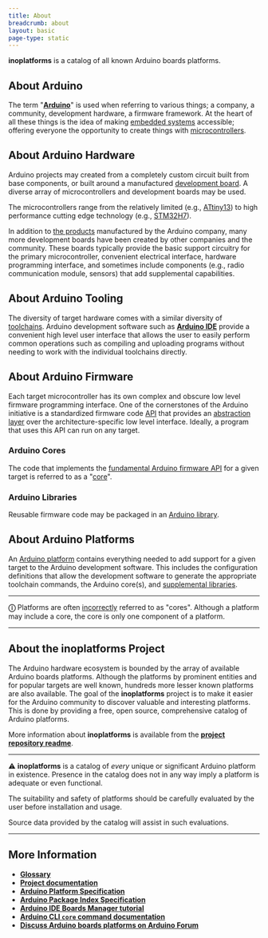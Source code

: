 ```yaml
---
title: About
breadcrumb: about
layout: basic
page-type: static
---
```


**inoplatforms** is a catalog of all known Arduino boards platforms.

## About Arduino

The term "[**Arduino**](https://www.arduino.cc/)" is used when referring to various things; a company, a community, development hardware, a firmware framework. At the heart of all these things is the idea of making [embedded systems](https://wikipedia.org/wiki/Embedded_system) accessible; offering everyone the opportunity to create things with [microcontrollers](https://wikipedia.org/wiki/Microcontroller).

## About Arduino Hardware

Arduino projects may created from a completely custom circuit built from base components, or built around a manufactured [development board](/glossary/#development-board). A diverse array of microcontrollers and development boards may be used.

The microcontrollers range from the relatively limited (e.g., [ATtiny13](https://www.microchip.com/product/attiny13)) to high performance cutting edge technology (e.g., [STM32H7](https://wikipedia.org/wiki/STM32#STM32_H7)).

In addition to [the products](https://docs.arduino.cc/) manufactured by the Arduino company, many more development boards have been created by other companies and the community. These boards typically provide the basic support circuitry for the primary microcontroller, convenient electrical interface, hardware programming interface, and sometimes include components (e.g., radio communication module, sensors) that add supplemental capabilities.

## About Arduino Tooling

The diversity of target hardware comes with a similar diversity of [toolchains](https://wikipedia.org/wiki/Toolchain). Arduino development software such as [**Arduino IDE**](https://docs.arduino.cc/software/ide-v2) provide a convenient high level user interface that allows the user to easily perform common operations such as compiling and uploading programs without needing to work with the individual toolchains directly.

## About Arduino Firmware

Each target microcontroller has its own complex and obscure low level firmware programming interface. One of the cornerstones of the Arduino initiative is a standardized firmware code [API](https://wikipedia.org/wiki/API) that provides an [abstraction layer](https://wikipedia.org/wiki/Abstraction_layer) over the architecture-specific low level interface. Ideally, a program that uses this API can run on any target.

### Arduino Cores

The code that implements the [fundamental Arduino firmware API](https://www.arduino.cc/reference/en/) for a given target is referred to as a "[core](https://arduino.github.io/arduino-cli/latest/platform-specification/#cores)".

### Arduino Libraries

Reusable firmware code may be packaged in an [Arduino library](https://arduino.github.io/arduino-cli/latest/library-specification/).

## About Arduino Platforms

An [Arduino platform](https://arduino.github.io/arduino-cli/latest/platform-specification/) contains everything needed to add support for a given target to the Arduino development software. This includes the configuration definitions that allow the development software to generate the appropriate toolchain commands, the Arduino core(s), and [supplemental libraries](https://arduino.github.io/arduino-cli/latest/platform-specification/#platform-bundled-libraries).

---

**ⓘ** Platforms are often [incorrectly](https://arduino.github.io/arduino-cli/latest/platform-specification/#platform-terminology) referred to as "cores". Although a platform may include a core, the core is only one component of a platform.

---

## About the **inoplatforms** Project

The Arduino hardware ecosystem is bounded by the array of available Arduino boards platforms. Although the platforms by prominent entities and for popular targets are well known, hundreds more lesser known platforms are also available. The goal of the **inoplatforms** project is to make it easier for the Arduino community to discover valuable and interesting platforms. This is done by providing a free, open source, comprehensive catalog of Arduino platforms.

More information about **inoplatforms** is available from the [**project repository readme**](https://github.com/per1234/inoplatforms#readme).

---

⚠ **inoplatforms** is a catalog of _every_ unique or significant Arduino platform in existence. Presence in the catalog does not in any way imply a platform is adequate or even functional.

The suitability and safety of platforms should be carefully evaluated by the user before installation and usage.

Source data provided by the catalog will assist in such evaluations.

---

## More Information

- [**Glossary**](/glossary/)
- [**Project documentation**](https://github.com/per1234/inoplatforms#readme)
- [**Arduino Platform Specification**](https://arduino.github.io/arduino-cli/latest/platform-specification/)
- [**Arduino Package Index Specification**](https://arduino.github.io/arduino-cli/latest/package_index_json-specification/)
- [**Arduino IDE Boards Manager tutorial**](https://docs.arduino.cc/software/ide-v2/tutorials/ide-v2-board-manager)
- [**Arduino CLI `core` command documentation**](https://arduino.github.io/arduino-cli/latest/commands/arduino-cli_core/)
- [**Discuss Arduino boards platforms on Arduino Forum**](https://forum.arduino.cc/)
